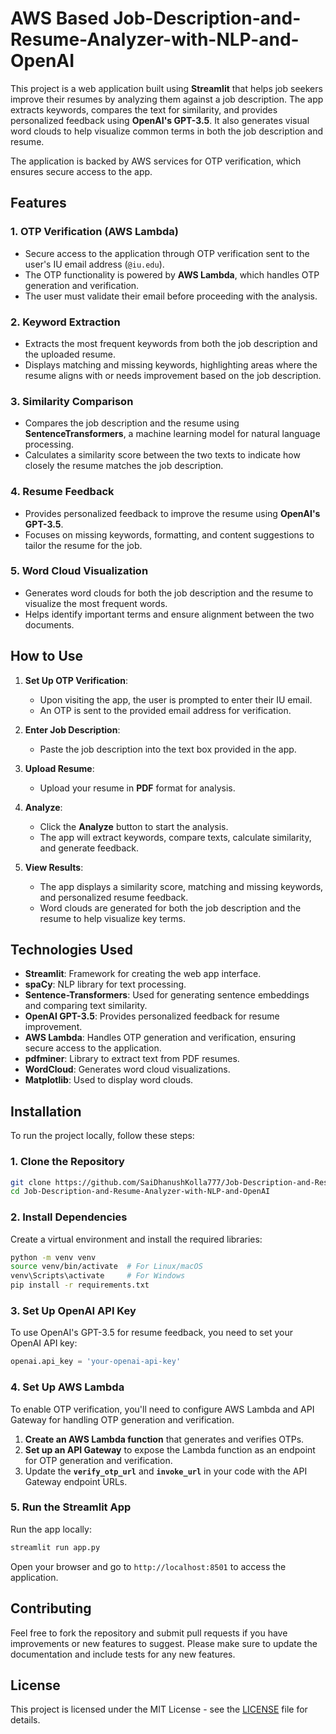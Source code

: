 # AWS Based Job-Description-and-Resume-Analyzer-with-NLP-and-OpenAI


This project is a web application built using **Streamlit** that helps job seekers improve their resumes by analyzing them against a job description. The app extracts keywords, compares the text for similarity, and provides personalized feedback using **OpenAI's GPT-3.5**. It also generates visual word clouds to help visualize common terms in both the job description and resume.

The application is backed by AWS services for OTP verification, which ensures secure access to the app.

## Features

### 1. OTP Verification (AWS Lambda)
- Secure access to the application through OTP verification sent to the user's IU email address (`@iu.edu`).
- The OTP functionality is powered by **AWS Lambda**, which handles OTP generation and verification.
- The user must validate their email before proceeding with the analysis.

### 2. Keyword Extraction
- Extracts the most frequent keywords from both the job description and the uploaded resume.
- Displays matching and missing keywords, highlighting areas where the resume aligns with or needs improvement based on the job description.

### 3. Similarity Comparison
- Compares the job description and the resume using **SentenceTransformers**, a machine learning model for natural language processing.
- Calculates a similarity score between the two texts to indicate how closely the resume matches the job description.

### 4. Resume Feedback
- Provides personalized feedback to improve the resume using **OpenAI's GPT-3.5**.
- Focuses on missing keywords, formatting, and content suggestions to tailor the resume for the job.

### 5. Word Cloud Visualization
- Generates word clouds for both the job description and the resume to visualize the most frequent words.
- Helps identify important terms and ensure alignment between the two documents.

## How to Use

1. **Set Up OTP Verification**:
   - Upon visiting the app, the user is prompted to enter their IU email.
   - An OTP is sent to the provided email address for verification.
   
2. **Enter Job Description**:
   - Paste the job description into the text box provided in the app.

3. **Upload Resume**:
   - Upload your resume in **PDF** format for analysis.

4. **Analyze**:
   - Click the **Analyze** button to start the analysis.
   - The app will extract keywords, compare texts, calculate similarity, and generate feedback.

5. **View Results**:
   - The app displays a similarity score, matching and missing keywords, and personalized resume feedback.
   - Word clouds are generated for both the job description and the resume to help visualize key terms.

## Technologies Used

- **Streamlit**: Framework for creating the web app interface.
- **spaCy**: NLP library for text processing.
- **Sentence-Transformers**: Used for generating sentence embeddings and comparing text similarity.
- **OpenAI GPT-3.5**: Provides personalized feedback for resume improvement.
- **AWS Lambda**: Handles OTP generation and verification, ensuring secure access to the application.
- **pdfminer**: Library to extract text from PDF resumes.
- **WordCloud**: Generates word cloud visualizations.
- **Matplotlib**: Used to display word clouds.

## Installation

To run the project locally, follow these steps:

### 1. Clone the Repository

```bash
git clone https://github.com/SaiDhanushKolla777/Job-Description-and-Resume-Analyzer-with-NLP-and-OpenAI.git
cd Job-Description-and-Resume-Analyzer-with-NLP-and-OpenAI
```

### 2. Install Dependencies

Create a virtual environment and install the required libraries:

```bash
python -m venv venv
source venv/bin/activate  # For Linux/macOS
venv\Scripts\activate     # For Windows
pip install -r requirements.txt
```

### 3. Set Up OpenAI API Key

To use OpenAI's GPT-3.5 for resume feedback, you need to set your OpenAI API key:

```python
openai.api_key = 'your-openai-api-key'
```

### 4. Set Up AWS Lambda

To enable OTP verification, you'll need to configure AWS Lambda and API Gateway for handling OTP generation and verification.

1. **Create an AWS Lambda function** that generates and verifies OTPs.
2. **Set up an API Gateway** to expose the Lambda function as an endpoint for OTP generation and verification.
3. Update the **`verify_otp_url`** and **`invoke_url`** in your code with the API Gateway endpoint URLs.

### 5. Run the Streamlit App

Run the app locally:

```bash
streamlit run app.py
```

Open your browser and go to `http://localhost:8501` to access the application.

## Contributing

Feel free to fork the repository and submit pull requests if you have improvements or new features to suggest. Please make sure to update the documentation and include tests for any new features.

## License

This project is licensed under the MIT License - see the [LICENSE](LICENSE) file for details.

